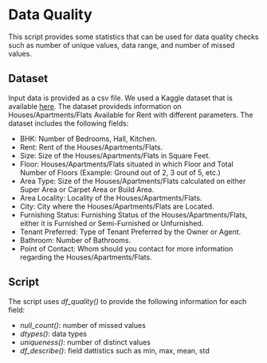 # Data Quality
This script provides some statistics that can be used for data quality checks such as number of unique values, data range, and number of missed values.

## Dataset
Input data is provided as a csv file. We used a Kaggle dataset that is available [here](https://www.kaggle.com/datasets/iamsouravbanerjee/house-rent-prediction-dataset?resource=download).  The dataset provideds information on Houses/Apartments/Flats Available for Rent with different parameters.
The dataset includes the following fields:

* BHK: Number of Bedrooms, Hall, Kitchen.
* Rent: Rent of the Houses/Apartments/Flats.
* Size: Size of the Houses/Apartments/Flats in Square Feet.
* Floor: Houses/Apartments/Flats situated in which Floor and Total Number of Floors (Example: Ground out of 2, 3 out of 5, etc.)
* Area Type: Size of the Houses/Apartments/Flats calculated on either Super Area or Carpet Area or Build Area.
* Area Locality: Locality of the Houses/Apartments/Flats.
* City: City where the Houses/Apartments/Flats are Located.
* Furnishing Status: Furnishing Status of the Houses/Apartments/Flats, either it is Furnished or Semi-Furnished or Unfurnished.
* Tenant Preferred: Type of Tenant Preferred by the Owner or Agent.
* Bathroom: Number of Bathrooms.
* Point of Contact: Whom should you contact for more information regarding the Houses/Apartments/Flats.

## Script

The script uses *df_quality()* to provide the following information for each field:
* *null_count()*: number of missed values
* *dtypes()*: data types
* *uniqueness()*: number of distinct values
* *df_describe()*: field dattistics such as min, max, mean, std
